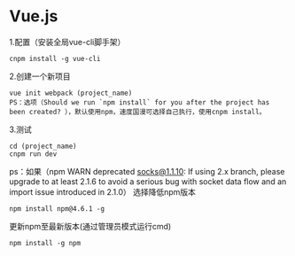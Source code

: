 # Vue.js

1.配置（安装全局vue-cli脚手架）

    cnpm install -g vue-cli

2.创建一个新项目

    vue init webpack (project_name)
    PS：选项（Should we run `npm install` for you after the project has been created? ），默认使用npm，速度国漫可选择自己执行，使用cnpm install。



3.测试

    cd (project_name)
    cnpm run dev


ps：如果（npm WARN deprecated socks@1.1.10: If using 2.x branch, please upgrade to at least 2.1.6 to avoid a serious bug with socket data flow and an import issue introduced in 2.1.0）
选择降低npm版本

    npm install npm@4.6.1 -g

更新npm至最新版本(通过管理员模式运行cmd)

    npm install -g npm